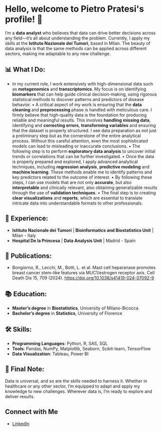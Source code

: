 # Hello, welcome to Pietro Pratesi's profile! 👋
I’m a **data analyst** who believes that data can drive better decisions across any field—it’s all about understanding the problem. Currently, I apply my skills at the **Istituto Nazionale dei Tumori**, based in Milan. The beauty of data analysis is that the same methods can be applied across different sectors, making me adaptable to any new challenge.

## 📊 What I Do:  
-	In my current role, I work extensively with high-dimensional data such as **metagenomics** and **transcriptomics**. My focus is on identifying **biomarkers** that can help guide clinical decision-making, using rigorous statistical methods to discover patterns and predictors of disease behavior.
•	A critical aspect of my work is ensuring that the **data cleaning** and **preprocessing** phase is handled with meticulous care. I firmly believe that high-quality data is the foundation for producing reliable and meaningful results. This involves **handling missing data**, identifying and **correcting errors**, **transforming variables** and ensuring that the dataset is properly structured. I see data preparation as not just a preliminary step but as the cornerstone of the entire analytical process. Without this careful attention, even the most sophisticated models can lead to misleading or inaccurate conclusions. 
•	The following step is to perform **exploratory data analysis** to uncover initial trends or correlations that can be further investigated. 
•	Once the data is properly prepared and explored, I apply advanced analytical techniques, including **regression analysis**, **predictive modeling** and **machine learning**. These methods enable me to identify patterns and key predictors related to the outcome of interest.
•	By following these steps, I can use models that are not only **accurate**, but also **interpretable** and clinically relevant, also obtaining generalizable results through the use of **validation techniques**.
•	The final step is to creating **clear visualizations** and **reports**, which are essential to translate intricate data into understandable formats to other professionals. 

## 📍 Experience:
- **Istituto Nazionale dei Tumori** | **Bioinformatics and Biostatistics Unit**	| Milan - Italy
- **Hospital De la Princesa** | **Data Analysis Unit** | Madrid - Spain

## 🔭 Publications:
- Bongiorno, R., Lecchi, M., Botti, L. et al. Mast cell heparanase promotes breast cancer stem-like features via MUC1/estrogen receptor axis. Cell Death Dis 15, 709 (2024). https://doi.org/10.1038/s41419-024-07092-9


## 📚 Education:
- **Master’s degree** in **Biostatistics**, University of Milano-Bicocca
-	**Bachelor’s degree** in **Statistics**, University of Florence 

## 🛠️ Skills:
- **Programming Languages**: Python, R, SAS, SQL
- **Tools**: Pandas, NumPy, Matplotlib, Seaborn, Scikit-learn, TensorFlow
- **Data Visualization**: Tableau, Power BI

## 🌟 Final Note: 
Data is universal, and so are the skills needed to harness it. Whether in healthcare or any other sector, I’m equipped to adapt and apply my knowledge to new challenges. Wherever data is, I’m ready to explore and deliver results.

## Connect with Me
- [LinkedIn](https://www.linkedin.com/in/pietro-pratesi-33b0a1185)

